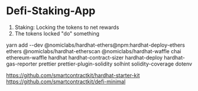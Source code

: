 # Defi-Staking-App
1.  Staking: Locking the tokens to net rewards
2.  The tokens locked "do" something

yarn add --dev @nomiclabs/hardhat-ethers@npm:hardhat-deploy-ethers ethers @nomiclabs/hardhat-etherscan @nomiclabs/hardhat-waffle chai ethereum-waffle hardhat hardhat-contract-sizer hardhat-deploy hardhat-gas-reporter prettier prettier-plugin-solidity solhint solidity-coverage dotenv

https://github.com/smartcontractkit/hardhat-starter-kit
https://github.com/smartcontractkit/defi-minimal